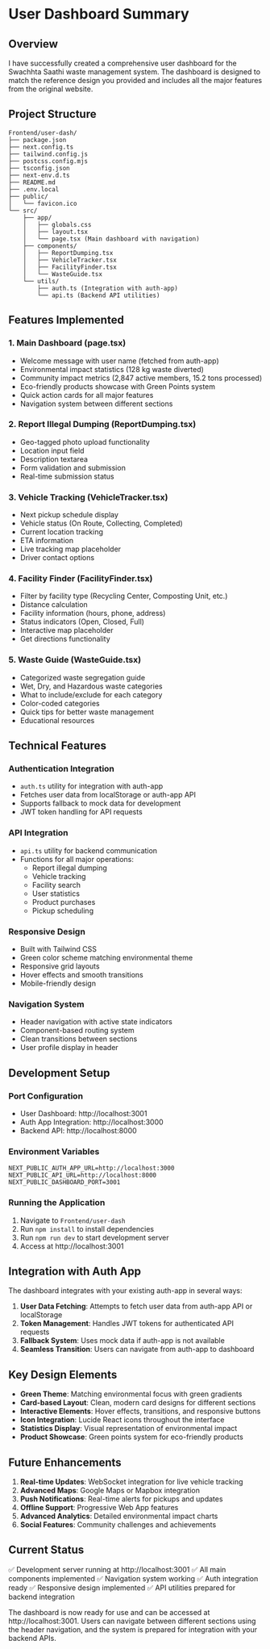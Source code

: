 # User Dashboard Summary

## Overview
I have successfully created a comprehensive user dashboard for the Swachhta Saathi waste management system. The dashboard is designed to match the reference design you provided and includes all the major features from the original website.

## Project Structure
```
Frontend/user-dash/
├── package.json
├── next.config.ts
├── tailwind.config.js
├── postcss.config.mjs
├── tsconfig.json
├── next-env.d.ts
├── README.md
├── .env.local
├── public/
│   └── favicon.ico
└── src/
    ├── app/
    │   ├── globals.css
    │   ├── layout.tsx
    │   └── page.tsx (Main dashboard with navigation)
    ├── components/
    │   ├── ReportDumping.tsx
    │   ├── VehicleTracker.tsx
    │   ├── FacilityFinder.tsx
    │   └── WasteGuide.tsx
    └── utils/
        ├── auth.ts (Integration with auth-app)
        └── api.ts (Backend API utilities)
```

## Features Implemented

### 1. Main Dashboard (page.tsx)
- Welcome message with user name (fetched from auth-app)
- Environmental impact statistics (128 kg waste diverted)
- Community impact metrics (2,847 active members, 15.2 tons processed)
- Eco-friendly products showcase with Green Points system
- Quick action cards for all major features
- Navigation system between different sections

### 2. Report Illegal Dumping (ReportDumping.tsx)
- Geo-tagged photo upload functionality
- Location input field
- Description textarea
- Form validation and submission
- Real-time submission status

### 3. Vehicle Tracking (VehicleTracker.tsx)
- Next pickup schedule display
- Vehicle status (On Route, Collecting, Completed)
- Current location tracking
- ETA information
- Live tracking map placeholder
- Driver contact options

### 4. Facility Finder (FacilityFinder.tsx)
- Filter by facility type (Recycling Center, Composting Unit, etc.)
- Distance calculation
- Facility information (hours, phone, address)
- Status indicators (Open, Closed, Full)
- Interactive map placeholder
- Get directions functionality

### 5. Waste Guide (WasteGuide.tsx)
- Categorized waste segregation guide
- Wet, Dry, and Hazardous waste categories
- What to include/exclude for each category
- Color-coded categories
- Quick tips for better waste management
- Educational resources

## Technical Features

### Authentication Integration
- `auth.ts` utility for integration with auth-app
- Fetches user data from localStorage or auth-app API
- Supports fallback to mock data for development
- JWT token handling for API requests

### API Integration
- `api.ts` utility for backend communication
- Functions for all major operations:
  - Report illegal dumping
  - Vehicle tracking
  - Facility search
  - User statistics
  - Product purchases
  - Pickup scheduling

### Responsive Design
- Built with Tailwind CSS
- Green color scheme matching environmental theme
- Responsive grid layouts
- Hover effects and smooth transitions
- Mobile-friendly design

### Navigation System
- Header navigation with active state indicators
- Component-based routing system
- Clean transitions between sections
- User profile display in header

## Development Setup

### Port Configuration
- User Dashboard: http://localhost:3001
- Auth App Integration: http://localhost:3000
- Backend API: http://localhost:8000

### Environment Variables
```
NEXT_PUBLIC_AUTH_APP_URL=http://localhost:3000
NEXT_PUBLIC_API_URL=http://localhost:8000
NEXT_PUBLIC_DASHBOARD_PORT=3001
```

### Running the Application
1. Navigate to `Frontend/user-dash`
2. Run `npm install` to install dependencies
3. Run `npm run dev` to start development server
4. Access at http://localhost:3001

## Integration with Auth App

The dashboard integrates with your existing auth-app in several ways:

1. **User Data Fetching**: Attempts to fetch user data from auth-app API or localStorage
2. **Token Management**: Handles JWT tokens for authenticated API requests
3. **Fallback System**: Uses mock data if auth-app is not available
4. **Seamless Transition**: Users can navigate from auth-app to dashboard

## Key Design Elements

- **Green Theme**: Matching environmental focus with green gradients
- **Card-based Layout**: Clean, modern card designs for different sections
- **Interactive Elements**: Hover effects, transitions, and responsive buttons
- **Icon Integration**: Lucide React icons throughout the interface
- **Statistics Display**: Visual representation of environmental impact
- **Product Showcase**: Green points system for eco-friendly products

## Future Enhancements

1. **Real-time Updates**: WebSocket integration for live vehicle tracking
2. **Advanced Maps**: Google Maps or Mapbox integration
3. **Push Notifications**: Real-time alerts for pickups and updates
4. **Offline Support**: Progressive Web App features
5. **Advanced Analytics**: Detailed environmental impact charts
6. **Social Features**: Community challenges and achievements

## Current Status
✅ Development server running at http://localhost:3001
✅ All main components implemented
✅ Navigation system working
✅ Auth integration ready
✅ Responsive design implemented
✅ API utilities prepared for backend integration

The dashboard is now ready for use and can be accessed at http://localhost:3001. Users can navigate between different sections using the header navigation, and the system is prepared for integration with your backend APIs.
